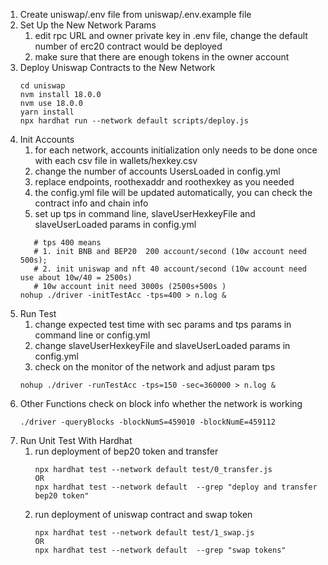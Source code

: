 1. Create uniswap/.env file from uniswap/.env.example file
2. Set Up the New Network Params
   1. edit rpc URL and owner private key in .env file, change the default number of erc20 contract would be deployed
   2. make sure that there are enough tokens in the owner account  
3. Deploy Uniswap Contracts to the New Network
   ```shell
   cd uniswap
   nvm install 18.0.0
   nvm use 18.0.0
   yarn install
   npx hardhat run --network default scripts/deploy.js
   ```
4. Init Accounts
   1. for each network, accounts initialization only needs to be done once with each csv file in wallets/hexkey.csv
   2. change the number of accounts UsersLoaded in config.yml
   3. replace endpoints, roothexaddr and roothexkey as you needed
   4. the config.yml file will be updated automatically, you can check the contract info and chain info
   5. set up tps in command line, slaveUserHexkeyFile and slaveUserLoaded params in config.yml 
   ```shell
      # tps 400 means 
      # 1. init BNB and BEP20  200 account/second (10w account need 500s);
      # 2. init uniswap and nft 40 account/second (10w account need use about 10w/40 = 2500s)
      # 10w account init need 3000s (2500s+500s )
   nohup ./driver -initTestAcc -tps=400 > n.log & 

   ```
5. Run Test
   1. change expected test time with sec params and tps params in command line or config.yml
   2. change slaveUserHexkeyFile and slaveUserLoaded params in config.yml
   3. check on the monitor of the network and adjust param tps
   ```shell
   nohup ./driver -runTestAcc -tps=150 -sec=360000 > n.log &
   ```
6. Other Functions
   check on block info whether the network is working 
   ```shell
   ./driver -queryBlocks -blockNumS=459010 -blockNumE=459112
   ```
7. Run Unit Test With Hardhat
   1. run deployment of bep20 token and transfer
      ```shell
      npx hardhat test --network default test/0_transfer.js
      OR 
      npx hardhat test --network default  --grep "deploy and transfer bep20 token"
      ```
   2. run deployment of uniswap contract and swap token
      ```shell
      npx hardhat test --network default test/1_swap.js
      OR
      npx hardhat test --network default  --grep "swap tokens"
      ```

